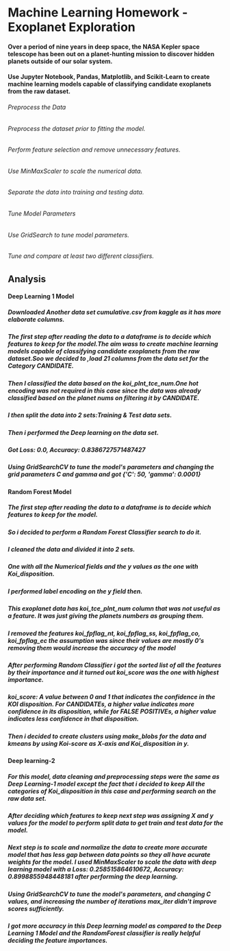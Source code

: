 # Machine Learning Homework - Exoplanet Exploration

#### Over a period of nine years in deep space, the NASA Kepler space telescope has been out on a planet-hunting mission to discover hidden planets outside of our solar system.

#### Use Jupyter Notebook, Pandas, Matplotlib, and Scikit-Learn to create machine learning models capable of classifying candidate exoplanets from the raw dataset.

###### Preprocess the Data
###### Preprocess the dataset prior to fitting the model.
###### Perform feature selection and remove unnecessary features.
###### Use MinMaxScaler to scale the numerical data.
###### Separate the data into training and testing data.
###### Tune Model Parameters
###### Use GridSearch to tune model parameters.
###### Tune and compare at least two different classifiers.



## Analysis
#### Deep Learning 1 Model
##### Downloaded Another data set cumulative.csv from kaggle as it has more elaborate columns.
##### The first step after reading the data to a dataframe is to decide which features to keep for the model.The aim wass to create machine learning models capable of classifying candidate exoplanets from the raw dataset.Soo we decided to ,load 21 columns from the data set for the Category CANDIDATE.
##### Then I classified the data based on the koi_plnt_tce_num.One hot encoding was not required in this case since the data was already classified based on the planet nums on filtering it by CANDIDATE.
##### I then split the data into 2 sets:Training & Test data sets.
##### Then i performed the Deep learning on the data set.
##### Got Loss: 0.0, Accuracy: 0.8386727571487427
##### Using GridSearchCV to tune the model's parameters and changing the grid parameters C and gamma and got {'C': 50, 'gamma': 0.0001}

#### Random Forest Model
##### The first step after reading the data to a dataframe is to decide which features to keep for the model. 
##### So i decided to perform a Random Forest Classifier search to do it.
##### I cleaned the data and divided it into 2 sets.
##### One with all the Numerical fields and the y values as the one with Koi_disposition.
##### I performed label encoding on the y field then.
##### This exoplanet data has koi_tce_plnt_num column that was not useful as a feature. It was just giving the planets numbers as grouping them.
##### I removed the features koi_fpflag_nt, koi_fpflag_ss, koi_fpflag_co, koi_fpflag_ec the assumption was since their values are mostly 0's removing them would increase the accuracy of the model
##### After performing Random Classifier i got the sorted list of all the features by their importance and it turned out koi_score was the one with highest importance.
##### koi_score: A value between 0 and 1 that indicates the confidence in the KOI disposition. For CANDIDATEs, a higher value indicates more confidence in its disposition, while for FALSE POSITIVEs, a higher value indicates less confidence in that disposition.
##### Then i decided to create clusters using make_blobs for the data and kmeans by using Koi-score as X-axis and Koi_disposition in y.


#### Deep learning-2
##### For this model, data cleaning and preprocessing steps were the same as Deep Learning-1 model except the fact that i decided to keep All the categories of Koi_disposition in this case and performing search on the raw data set.
##### After deciding which features to keep next step was assigning X and y values for the model to perform split data to get train and test data for the model.
##### Next step is to scale and normalize the data to create more accurate model that has less gap between data points so they all have acurate weights for the model. I used  MinMaxScaler to scale the data with deep learning model with a Loss: 0.258515864610672, Accuracy: 0.8998855948448181 after performing the deep learning.
##### Using GridSearchCV to tune the model's parameters, and changing C values, and increasing the number of iterations max_iter didn't improve scores sufficiently.
##### I got more accuracy in this Deep learning model as compared to the Deep Learning 1 Model and the RandomForest classifier is really helpful deciding the feature importances.